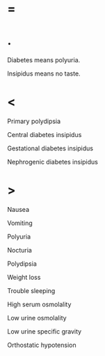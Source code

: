 # =

# .

Diabetes means polyuria.

Insipidus means no taste.

# <

Primary polydipsia

Central diabetes insipidus

Gestational diabetes insipidus

Nephrogenic diabetes insipidus

# >

Nausea

Vomiting

Polyuria

Nocturia

Polydipsia

Weight loss

Trouble sleeping

High serum osmolality

Low urine osmolality

Low urine specific gravity

Orthostatic hypotension
